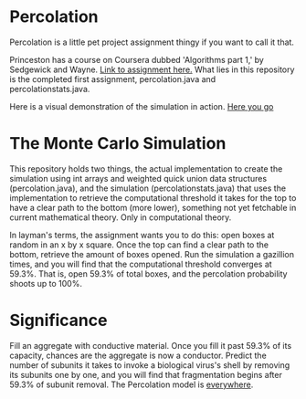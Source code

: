 # Percolation

Percolation is a little pet project assignment thingy if you want to call it that. 

Princeston has a course on Coursera dubbed 'Algorithms part 1,' by Sedgewick and Wayne. [Link to assignment here.](https://coursera.cs.princeton.edu/algs4/assignments/percolation/specification.php)
What lies in this repository is the completed first assignment, percolation.java and percolationstats.java. 

Here is a visual demonstration of the simulation in action. 
[Here you go](https://www.youtube.com/watch?v=SnhFvP3PnFs)



# The Monte Carlo Simulation 

This repository holds two things, the actual implementation to create the simulation using int arrays and weighted quick union data structures
(percolation.java), and the simulation (percolationstats.java) that uses the implementation to retrieve the computational
threshold it takes for the top to have a clear path to the bottom (more lower), something not yet fetchable in current
mathematical theory. Only in computational theory. 

In layman's terms, the assignment wants you to do this: open boxes at random in an x by x square. Once the top can find a clear path to the bottom, retrieve the amount of boxes opened. Run the simulation a gazillion times, and you will find that the computational threshold converges at 59.3%.
That is, open 59.3% of total boxes, and the percolation probability shoots up to 100%. 

# Significance

Fill an aggregate with conductive material. Once you fill it past 59.3% of its capacity, chances are the aggregate is now a conductor.
Predict the number of subunits it takes to invoke a biological virus's shell by removing its subunits one by one, and you will find
that fragmentation begins after 59.3% of subunit removal. 
The Percolation model is [everywhere](https://en.wikipedia.org/wiki/Percolation_theory).  
